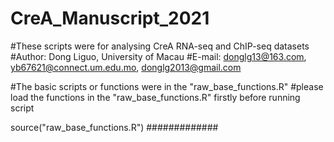 # CreA_Manuscript_2021
#These scripts were for analysing CreA RNA-seq and ChIP-seq datasets
#Author: Dong Liguo, University of Macau
#E-mail: donglg13@163.com, yb67621@connect.um.edu.mo, donglg2013@gmail.com

#The basic scripts or functions were in the "raw_base_functions.R"
#please load the functions in the "raw_base_functions.R" firstly before running script

source("raw_base_functions.R")
#############

